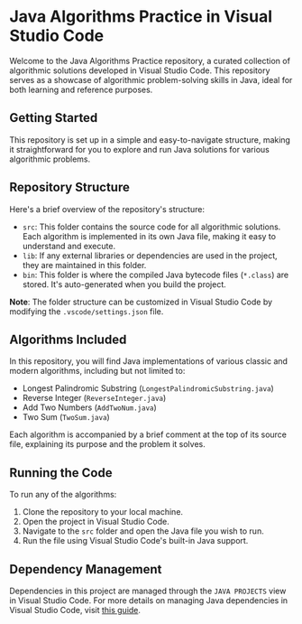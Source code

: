 # Java Algorithms Practice in Visual Studio Code

Welcome to the Java Algorithms Practice repository, a curated collection of algorithmic solutions developed in Visual Studio Code. This repository serves as a showcase of algorithmic problem-solving skills in Java, ideal for both learning and reference purposes.

## Getting Started

This repository is set up in a simple and easy-to-navigate structure, making it straightforward for you to explore and run Java solutions for various algorithmic problems.

## Repository Structure

Here's a brief overview of the repository's structure:

- `src`: This folder contains the source code for all algorithmic solutions. Each algorithm is implemented in its own Java file, making it easy to understand and execute.
- `lib`: If any external libraries or dependencies are used in the project, they are maintained in this folder.
- `bin`: This folder is where the compiled Java bytecode files (`*.class`) are stored. It's auto-generated when you build the project.

**Note**: The folder structure can be customized in Visual Studio Code by modifying the `.vscode/settings.json` file.

## Algorithms Included

In this repository, you will find Java implementations of various classic and modern algorithms, including but not limited to:

- Longest Palindromic Substring (`LongestPalindromicSubstring.java`)
- Reverse Integer (`ReverseInteger.java`)
- Add Two Numbers (`AddTwoNum.java`)
- Two Sum (`TwoSum.java`)

Each algorithm is accompanied by a brief comment at the top of its source file, explaining its purpose and the problem it solves.

## Running the Code

To run any of the algorithms:

1. Clone the repository to your local machine.
2. Open the project in Visual Studio Code.
3. Navigate to the `src` folder and open the Java file you wish to run.
4. Run the file using Visual Studio Code's built-in Java support.

## Dependency Management

Dependencies in this project are managed through the `JAVA PROJECTS` view in Visual Studio Code. For more details on managing Java dependencies in Visual Studio Code, visit [this guide](https://github.com/microsoft/vscode-java-dependency#manage-dependencies).
